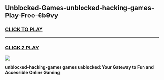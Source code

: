 
## Unblocked-Games-unblocked-hacking-games-Play-Free-6b9vy
<h3>
<a href="https://premium76.site?title=unblocked-hacking-games&ref=19M">CLICK TO PLAY</a></h3>
<hr>

<h3>
<a href="https://premium76.site?title=unblocked-hacking-games&ref=19M">CLICK 2 PLAY</a>
  
</h3>

<a href="https://premium76.site?title=unblocked-hacking-games&ref=19M"><img src="https://clearcache.store/games.png"></a>


**unblocked-hacking-games games unblocked: Your Gateway to Fun and Accessible Online Gaming**
